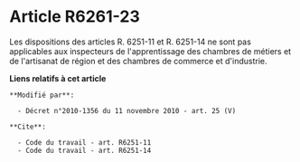 # Article R6261-23

Les dispositions des articles R. 6251-11 et R. 6251-14 ne sont pas applicables aux inspecteurs de l'apprentissage des
chambres de métiers et de l'artisanat de région et des chambres de commerce et d'industrie.

**Liens relatifs à cet article**

	**Modifié par**:

	  - Décret n°2010-1356 du 11 novembre 2010 - art. 25 (V)

	**Cite**:

	  - Code du travail - art. R6251-11
	  - Code du travail - art. R6251-14
